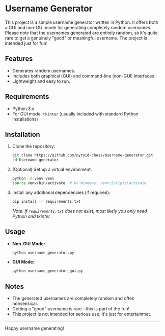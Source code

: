 # Username Generator

This project is a simple username generator written in Python. It offers both a GUI and non-GUI mode for generating completely random usernames. Please note that the usernames generated are entirely random, so it's quite rare to get a genuinely "good" or meaningful username. The project is intended just for fun!

## Features

- Generates random usernames.
- Includes both graphical (GUI) and command-line (non-GUI) interfaces.
- Lightweight and easy to run.

## Requirements

- Python 3.x
- For GUI mode: `tkinter` (usually included with standard Python installations)

## Installation

1. Clone the repository:
   ```bash
   git clone https://github.com/pyroid-chess/Username-generator.git
   cd Username-generator
   ```

2. (Optional) Set up a virtual environment:
   ```bash
   python -m venv venv
   source venv/bin/activate  # On Windows: venv\Scripts\activate
   ```

3. Install any additional dependencies (if required):
   ```bash
   pip install -r requirements.txt
   ```
   *Note: If `requirements.txt` does not exist, most likely you only need Python and tkinter.*

## Usage

- **Non-GUI Mode:**
  ```bash
  python username_generator.py
  ```

- **GUI Mode:**
  ```bash
  python username_generator_gui.py
  ```

## Notes

- The generated usernames are completely random and often nonsensical.
- Getting a "good" username is rare—this is part of the fun!
- This project is not intended for serious use; it's just for entertainmet.

---
Happy username generating!
